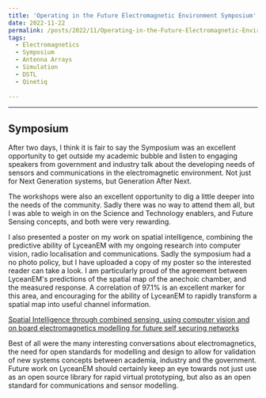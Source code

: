 ```yaml
---
title: 'Operating in the Future Electromagnetic Environment Symposium'
date: 2022-11-22
permalink: /posts/2022/11/Operating-in-the-Future-Electromagnetic-Environment-Symposium/
tags:
  - Electromagnetics
  - Symposium
  - Antenna Arrays
  - Simulation
  - DSTL
  - Qinetiq
  
---
```



---

Symposium
--------------------------------
After two days, I think it is fair to say the Symposium was an excellent opportunity to get outside my academic bubble and listen to engaging speakers from government and industry talk about the developing needs of sensors and communications in the electromagnetic environment. Not just for Next Generation systems, but Generation After Next.

The workshops were also an excellent opportunity to dig a little deeper into the needs of the community. Sadly there was no way to attend them all, but I was able to weigh in on the Science and Technology enablers, and Future Sensing concepts, and both were very rewarding.

I also presented a poster on my work on spatial intelligence, combining the predictive ability of LyceanEM with my ongoing research into computer vision, radio localisation and communications. Sadly the symposium had a no photo policy, but I have uploaded a copy of my poster so the interested reader can take a look. I am particularly proud of the agreement between LyceanEM's predictions of the spatial map of the anechoic chamber, and the measured response. A correlation of 97.1% is an excellent marker for this area, and encouraging for the ability of LyceanEM to rapidly transform a spatial map into useful channel information.

[Spatial Intelligence through combined sensing, using computer vision and on board electromagnetics modelling for future self securing networks](/files/spatialintelligence.pdf)

Best of all were the many interesting conversations about electromagnetics, the need for open standards for modelling and design to allow for validation of new systems concepts between academia, industry and the government. Future work on LyceanEM should certainly keep an eye towards not just use as an open source library for rapid virtual prototyping, but also as an open standard for communications and sensor modelling. 

<script src="https://utteranc.es/client.js"
        repo="LyceanEM/LyceanEM.github.io"
        issue-term="Operating-in-the-Future-Electromagnetic-Environment-Symposium"
        theme="github-light"
        crossorigin="anonymous"
        async>
</script>
